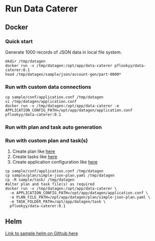 # Run Data Caterer

## Docker

### Quick start

Generate 1000 records of JSON data in local file system.

```shell
mkdir /tmp/datagen
docker run -v /tmp/datagen:/opt/app/data-caterer pflookyy/data-caterer:0.1
head /tmp/datagen/sample/json/account-gen/part-0000*
```

### Run with custom data connections

```shell
cp sample/conf/application.conf /tmp/datagen
vi /tmp/datagen/application.conf
docker run -v /tmp/datagen:/opt/app/data-caterer -e APPLICATION_CONFIG_PATH=/opt/app/datagen/application.conf pflookyy/data-caterer:0.1
```


### Run with plan and task auto generation



### Run with custom plan and task(s)

1. Create plan like [here](../sample/plan/simple-json-plan.yaml)
2. Create tasks like [here](../sample/task/file/json/json-account-task.yaml)
3. Create application configuration like [here](../sample/conf/application.conf)

```shell
cp sample/conf/application.conf /tmp/datagen
cp sample/plan/simple-json-plan.yaml /tmp/datagen
cp -R sample/task/ /tmp/datagen
#alter plan and task file(s) as required
docker run -v /tmp/datagen:/opt/app/data-caterer \
  -e APPLICATION_CONFIG_PATH=/opt/app/datagen/application.conf \
  -e PLAN_FILE_PATH=/opt/app/datagen/plan/simple-json-plan.yaml \
  -e TASK_FOLDER_PATH=/opt/app/datagen/task \
  pflookyy/data-caterer:0.1
```

## Helm

[Link to sample helm on Github here]()
